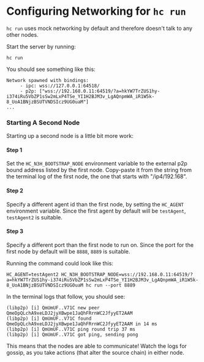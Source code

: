 # Configuring Networking for `hc run`

`hc run` uses mock networking by default and therefore doesn't talk to any other nodes.

Start the server by running:
```shell
hc run
```

You should see something like this:
```shell
Network spawned with bindings:
	 - ipc: wss://127.0.0.1:64518/
	 - p2p: ["wss://192.168.0.11:64519/?a=hkYW7TrZUS1hy-i374iRu5VbZP1sSw2mLxP4TSe_YI1H2BJM3v_LgAQnpmWA_iR1W5k-8_UoA1BNjzBSUTVNDSIcz9UG0uaM"]
...
```

### Starting A Second Node

Starting up a second node is a little bit more work:

#### Step 1
Set the `HC_N3H_BOOTSTRAP_NODE` environment variable to the external p2p bound address listed by the first node. Copy-paste it from the string from the terminal log of the first node, the one that starts with "/ip4/192.168".

#### Step 2
Specify a different agent id than the first node, by setting the `HC_AGENT` environment variable. Since the first agent by default will be `testAgent`, `testAgent2` is suitable.

#### Step 3
Specify a different port than the first node to run on. Since the port for the first node by default will be `8888`, `8889` is suitable.

Running the command could look like this:
``` shell
HC_AGENT=testAgent2 HC_N3H_BOOTSTRAP_NODE=wss://192.168.0.11:64519/?a=hkYW7TrZUS1hy-i374iRu5VbZP1sSw2mLxP4TSe_YI1H2BJM3v_LgAQnpmWA_iR1W5k-8_UoA1BNjzBSUTVNDSIcz9UG0uaM hc run --port 8889
```

In the terminal logs that follow, you should see:
```shell
(libp2p) [i] QmUmUF..V71C new peer QmeDpQLchA9xeLDJ2jyXBwpe1JaQhFRrnWC2JfyyET2AAM
(libp2p) [i] QmUmUF..V71C found QmeDpQLchA9xeLDJ2jyXBwpe1JaQhFRrnWC2JfyyET2AAM in 14 ms
(libp2p) [i] QmUmUF..V71C ping round trip 37 ms
(libp2p) [i] QmUmUF..V71C got ping, sending pong
```

This means that the nodes are able to communicate! Watch the logs for gossip, as you take actions (that alter the source chain) in either node.

